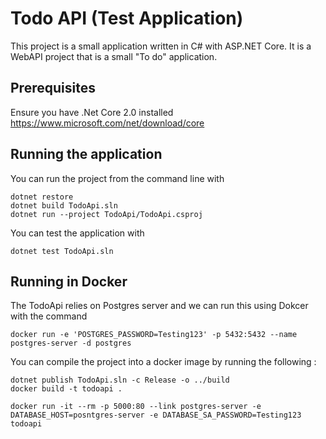 # Todo API (Test Application)

This project is a small application written in C# with ASP.NET Core. It is a WebAPI project that is a small "To do" application. 

## Prerequisites
Ensure you have .Net Core 2.0 installed
https://www.microsoft.com/net/download/core

## Running the application
You can run the project from the command line with
```
dotnet restore
dotnet build TodoApi.sln
dotnet run --project TodoApi/TodoApi.csproj
```

You can test the application with

`dotnet test TodoApi.sln`

## Running in Docker
The TodoApi relies on Postgres server and we can run this using Dokcer with the command

```
docker run -e 'POSTGRES_PASSWORD=Testing123' -p 5432:5432 --name postgres-server -d postgres
```

You can compile the project into a docker image by running the following :

```
dotnet publish TodoApi.sln -c Release -o ../build 
docker build -t todoapi .

docker run -it --rm -p 5000:80 --link postgres-server -e DATABASE_HOST=posntgres-server -e DATABASE_SA_PASSWORD=Testing123 todoapi  
```
